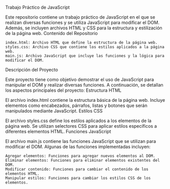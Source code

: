 Trabajo Práctico de JavaScript

Este repositorio contiene un trabajo práctico de JavaScript en el que se realizan diversas funciones y se utiliza JavaScript para modificar el DOM. Además, se incluyen archivos HTML y CSS para la estructura y estilización de la página web.
Contenido del Repositorio

    index.html: Archivo HTML que define la estructura de la página web.
    styles.css: Archivo CSS que contiene los estilos aplicados a la página web.
    main.js: Archivo JavaScript que incluye las funciones y la lógica para modificar el DOM.

Descripción del Proyecto

Este proyecto tiene como objetivo demostrar el uso de JavaScript para manipular el DOM y realizar diversas funciones. A continuación, se detallan los aspectos principales del proyecto:
Estructura HTML

El archivo index.html contiene la estructura básica de la página web. Incluye elementos como encabezados, párrafos, listas y botones que serán manipulados mediante JavaScript.
Estilos CSS

El archivo styles.css define los estilos aplicados a los elementos de la página web. Se utilizan selectores CSS para aplicar estilos específicos a diferentes elementos HTML.
Funciones JavaScript

El archivo main.js contiene las funciones JavaScript que se utilizan para modificar el DOM. Algunas de las funciones implementadas incluyen:

    Agregar elementos: Funciones para agregar nuevos elementos al DOM.
    Eliminar elementos: Funciones para eliminar elementos existentes del DOM.
    Modificar contenido: Funciones para cambiar el contenido de los elementos HTML.
    Manipular estilos: Funciones para cambiar los estilos CSS de los elementos.
